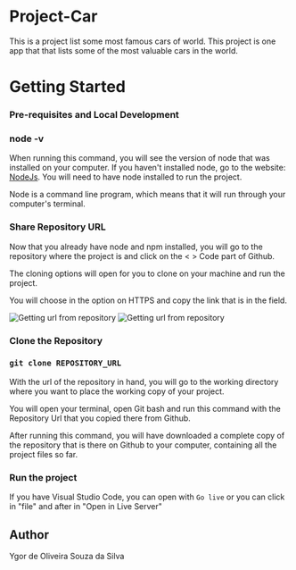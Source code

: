 # Project-Car
This is a project list some most famous cars of world. This project is one app that that lists some of the most valuable cars in the world.

# Getting Started


### Pre-requisites and Local Development

### node -v

When running this command, you will see the version of node that was installed on your computer. If you haven't installed node, go to the website: [NodeJs](https://nodejs.org/en). You will need to have node installed to run the project.

Node is a command line program, which means that it will run through your computer's terminal.

### Share Repository URL

Now that you already have node and npm installed, you will go to the repository where the project is and click on the < > Code part of Github.

The cloning options will open for you to clone on your machine and run the project.

You will choose in the option on HTTPS and copy the link that is in the field.

![Getting url from repository](C:\Users\ygor9\OneDrive\Imagens\Img-Github/img-1.png)
![Getting url from repository](C:\Users\ygor9\OneDrive\Imagens\Img-Github/img-2.png)

### Clone the Repository

### `git clone REPOSITORY_URL`

With the url of the repository in hand, you will go to the working directory where you want to place the working copy of your project.

You will open your terminal, open Git bash and run this command with the Repository Url that you copied there from Github.

After running this command, you will have downloaded a complete copy of the repository that is there on Github to your computer, containing all the project files so far.

### Run the project

If you have Visual Studio Code, you can open with `Go live` or you can click in "file" and after in "Open in Live Server"

## Author

Ygor de Oliveira Souza da Silva